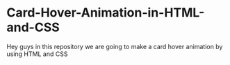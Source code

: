 # Card-Hover-Animation-in-HTML-and-CSS
Hey guys in this repository we are going to make a card hover animation by using HTML and CSS

